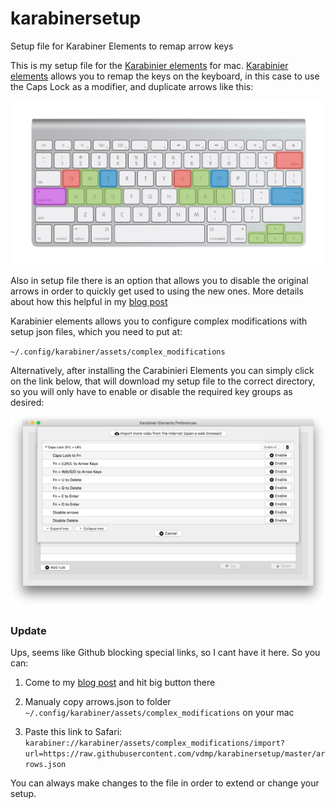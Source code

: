 # karabinersetup

Setup file for Karabiner Elements to remap arrow keys

This is my setup file for the [Karabinier elements](https://pqrs.org/osx/karabiner/) for mac. [Karabinier elements](https://pqrs.org/osx/karabiner/) allows you to remap the keys on the keyboard, in this case to use the Caps Lock as a modifier, and duplicate arrows like this:

![Layout](/screenshots/layout.png)

Also in setup file there is an option that allows you to disable the original arrows in order to quickly get used to using the new ones. More details about how this helpful in my [blog post](http://vadimpleshkov.me/notes/all/remapping-arrows/)

Karabinier elements allows you to configure complex modifications with setup json files, which you need to put at:

`~/.config/karabiner/assets/complex_modifications`

Alternatively, after installing the Carabinieri Elements you can simply click on the link below, that will download my setup file to the correct directory, so you will only have to enable or disable the required key groups as desired:

![Setup](/screenshots/karabinersetup.png)


### Update
Ups, seems like Github blocking special links, so I cant have it here. So you can:


1. Come to my [blog post](http://vadimpleshkov.me/notes/all/remapping-arrows/) and hit big button there

2. Manualy copy arrows.json to folder `~/.config/karabiner/assets/complex_modifications` on your mac

3. Paste this link to Safari: `karabiner://karabiner/assets/complex_modifications/import?url=https://raw.githubusercontent.com/vdmp/karabinersetup/master/arrows.json`



You can always make changes to the file in order to extend or change your setup.
